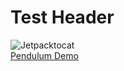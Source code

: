 # Test Header
![Jetpacktocat](https://octodex.github.com/images/jetpacktocat.png)
<br />
[Pendulum Demo](github.com/listpau/pendulum/master/pendularm1.html)
